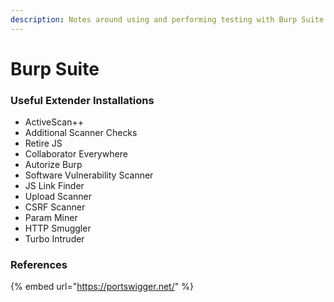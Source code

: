 ```yaml
---
description: Notes around using and performing testing with Burp Suite
---
```


# Burp Suite

### Useful Extender Installations

* ActiveScan++
* Additional Scanner Checks
* Retire JS
* Collaborator Everywhere
* Autorize Burp
* Software Vulnerability Scanner
* JS Link Finder
* Upload Scanner
* CSRF Scanner
* Param Miner
* HTTP Smuggler
* Turbo Intruder

### References

{% embed url="https://portswigger.net/" %}
